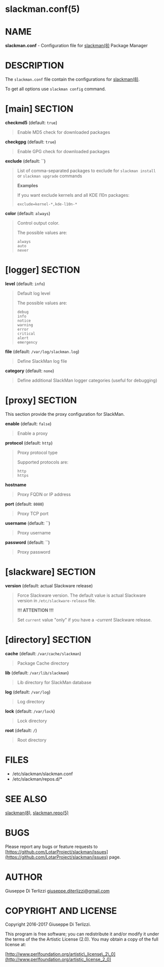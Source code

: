 # slackman.conf(5)
# NAME

**slackman.conf** - Configuration file for [slackman(8)](../8/slackman.md) Package Manager

# DESCRIPTION

The `slackman.conf` file contain the configurations for [slackman(8)](../8/slackman.md).

To get all options use `slackman config` command.

# \[main\] SECTION

**checkmd5** (default: `true`)

> Enable MD5 check for downloaded packages

**checkgpg** (default: `true`)

> Enable GPG check for downloaded packages 

**exclude** (default: ``)

> List of comma-separated packages to exclude for `slackman install` or `slackman upgrade` commands
>
> **Examples**
>
> If you want exclude kernels and all KDE l10n packages:
>
>     exclude=kernel-*,kde-l10n-*

**color** (default: `always`)

> Control output color.
>
> The possible values are:
>
>     always
>     auto
>     never

# \[logger\] SECTION

**level** (default: `info`)

> Default log level
>
> The possible values are:
>
>     debug
>     info
>     notice
>     warning
>     error
>     critical
>     alert
>     emergency

**file** (default: `/var/log/slackman.log`)

> Define SlackMan log file

**category** (default: `none`)

> Define additional SlackMan logger categories (useful for debugging)

# \[proxy\] SECTION

This section provide the proxy configuration for SlackMan.

**enable** (default: `false`)

> Enable a proxy

**protocol** (default: `http`)

> Proxy protocol type
>
> Supported protocols are:
>
>     http
>     https

**hostname**

> Proxy FQDN or IP address

**port** (default: `8080`)

> Proxy TCP port

**username** (default: ``)

> Proxy username

**password** (default: ``)

> Proxy password

# \[slackware\] SECTION

**version** (default: actual Slackware release)

> Force Slackware version. The default value is actual Slackware version in
> `/etc/slackware-release` file.
>
> **!!! ATTENTION !!!**
>
> Set `current` value "only" if you have a _-current_ Slackware release.

# \[directory\] SECTION

**cache** (default: `/var/cache/slackman`)

> Package Cache directory

**lib** (default: `/var/lib/slackman`)

> Lib directory for SlackMan database

**log** (default: `/var/log`)

> Log directory

**lock** (default: `/var/lock`)

> Lock directory

**root** (default: `/`)

> Root directory

# FILES

- /etc/slackman/slackman.conf
- /etc/slackman/repos.d/\*

# SEE ALSO

[slackman(8)](../8/slackman.md), [slackman.repo(5)](../5/slackman.repo.md)

# BUGS

Please report any bugs or feature requests to 
[https://github.com/LotarProject/slackman/issues](https://github.com/LotarProject/slackman/issues) page.

# AUTHOR

Giuseppe Di Terlizzi <giuseppe.diterlizzi@gmail.com>

# COPYRIGHT AND LICENSE

Copyright 2016-2017 Giuseppe Di Terlizzi.

This program is free software; you can redistribute it and/or modify it
under the terms of the the Artistic License (2.0). You may obtain a
copy of the full license at:

[http://www.perlfoundation.org/artistic\_license\_2\_0](http://www.perlfoundation.org/artistic_license_2_0)
